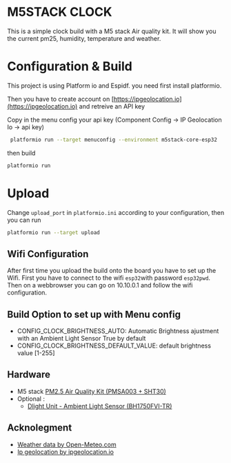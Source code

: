 # M5STACK CLOCK

This is a simple clock build with a M5 stack Air quality kit.
It will show you the current pm25, humidity, temperature and weather.


# Configuration & Build

This project is using Platform io and Espidf. you need first install platformio.

Then you have to create account on [https://ipgeolocation.io](https://ipgeolocation.io) and retreive an API key

Copy in the menu config your api key (Component Config -> IP Geolocation Io -> api key)

```sh
 platformio run --target menuconfig --environment m5stack-core-esp32
```

then build
```sh
platformio run
```

# Upload

Change `upload_port`  in `platformio.ini` according to your configuration, then you can run
```sh
platformio run --target upload
```
## Wifi Configuration

After first time you upload the build onto the board you have to set up the Wifi.
First you have to connect to the wifi `esp32`with password `esp32pwd`.
Then on a webbrowser you can go on 10.10.0.1 and follow the wifi configuration.
## Build Option to set up with Menu config

- CONFIG_CLOCK_BRIGHTNESS_AUTO: Automatic Brightness ajustment with an Ambient Light Sensor True by default
- CONFIG_CLOCK_BRIGHTNESS_DEFAULT_VALUE: default brightness value [1-255]

## Hardware
- M5 stack [PM2.5 Air Quality Kit (PMSA003 + SHT30)](https://shop.m5stack.com/products/pm2-5-air-quality-kit-pmsa003-sht30)
- Optional :
  - [Dlight Unit - Ambient Light Sensor (BH1750FVI-TR)](https://shop.m5stack.com/products/dlight-unit-ambient-light-sensor-bh1750fvi-tr)


## Acknolegment
- [Weather data by Open-Meteo.com](https://open-meteo.com/)
- [Ip geolocation by ipgeolocation.io](https://ipgeolocation.io)